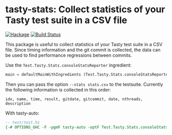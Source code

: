 # tasty-stats: Collect statistics of your Tasty test suite in a CSV file

[![Hackage](https://img.shields.io/hackage/v/tasty-stats.svg)](https://hackage.haskell.org/package/tasty-stats)
[![Build Status](https://secure.travis-ci.org/minad/tasty-stats.png?branch=master)](http://travis-ci.org/minad/tasty-stats)

This package is useful to collect statistics of your Tasty test suite in a CSV file. Since
timing information and the git commit is collected, the data can be used to find performance regressions between commits.

Use the `Test.Tasty.Stats.consoleStatsReporter` ingredient:

``` haskell
main = defaultMainWithIngredients (Test.Tasty.Stats.consoleStatsReporter : defaultIngredients) testTree
```

Then you can pass the option `--stats stats.csv` to the testsuite.
Currently the following information is collected in this order:

```
idx, name, time, result, gitdate, gitcommit, date, nthreads, description
```

With tasty-auto:
``` haskell
-- test/test.hs
{-# OPTIONS_GHC -F -pgmF tasty-auto -optF Test.Tasty.Stats.consoleStatsReporter #-}
```
